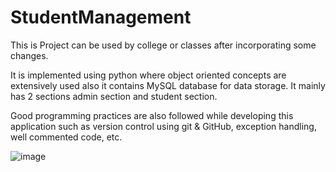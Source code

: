 # StudentManagement
This is Project can be used by college or classes after incorporating some changes.

It is implemented using python where object oriented concepts are extensively used also it contains MySQL database for data storage.
It mainly has 2 sections admin section and student section. 

Good programming practices are also followed while developing this application such as version control using git & GitHub, exception handling, well commented code, etc.       


![image](https://user-images.githubusercontent.com/100218000/192133653-091633ac-03fc-4969-a9a2-43ce6700813c.png)


